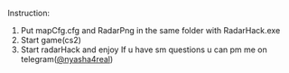 Instruction:
1. Put mapCfg.cfg and RadarPng in the same folder with RadarHack.exe
2. Start game(cs2)
3. Start radarHack and enjoy
If u have sm questions u can pm me on telegram([@nyasha4real](https://t.me/nyasha4real))
